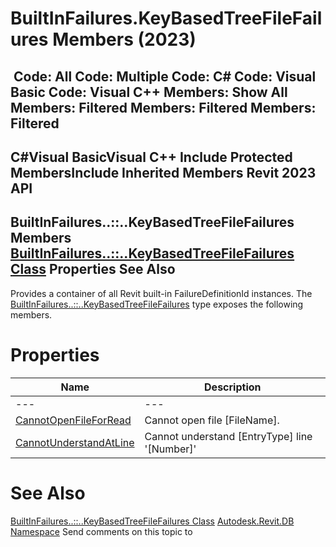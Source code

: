 # BuiltInFailures.KeyBasedTreeFileFailures Members (2023)

﻿
 Code: All Code: Multiple Code: C# Code: Visual Basic Code: Visual C++  Members: Show All Members: Filtered Members: Filtered Members: Filtered   
---  
C#Visual BasicVisual C++
Include Protected MembersInclude Inherited Members
Revit 2023 API  
---  
BuiltInFailures..::..KeyBasedTreeFileFailures Members  
[BuiltInFailures..::..KeyBasedTreeFileFailures Class](8deedf43-bf13-78c4-d884-b49b1c4dd41e.md "BuiltInFailures.KeyBasedTreeFileFailures Class") Properties See Also  
---  
Provides a container of all Revit built-in FailureDefinitionId instances.
The [BuiltInFailures..::..KeyBasedTreeFileFailures](8deedf43-bf13-78c4-d884-b49b1c4dd41e.md "BuiltInFailures.KeyBasedTreeFileFailures Class") type exposes the following members.
# Properties
| Name | Description |
| --- | --- |
| --- | --- | --- |
| [CannotOpenFileForRead](cf25b065-902d-0a53-4333-df4f410b0779.md "CannotOpenFileForRead Property") | Cannot open file [FileName]. |
| [CannotUnderstandAtLine](5356068e-9b8c-dc94-868b-59a6bda1c4e8.md "CannotUnderstandAtLine Property") | Cannot understand [EntryType] line '[Number]' |

# See Also
[BuiltInFailures..::..KeyBasedTreeFileFailures Class](8deedf43-bf13-78c4-d884-b49b1c4dd41e.md "BuiltInFailures.KeyBasedTreeFileFailures Class")
[Autodesk.Revit.DB Namespace](87546ba7-461b-c646-cbb1-2cb8f5bff8b2.md "Autodesk.Revit.DB Namespace")
Send comments on this topic to 